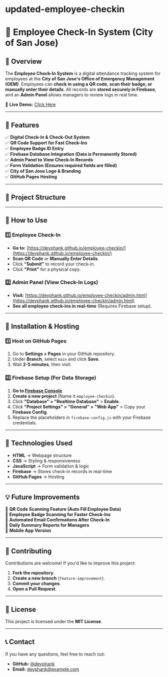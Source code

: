 # updated-employee-checkin
# 🚀 Employee Check-In System (City of San Jose)

## 📌 Overview
The **Employee Check-In System** is a digital attendance tracking system for employees at the **City of San Jose's Office of Emergency Management (OEM)**. Employees can **check in using a QR code, scan their badge, or manually enter their details**. All records are **stored securely in Firebase**, and an **Admin Panel** allows managers to review logs in real time.

🔗 **Live Demo:** [Click Here](https://devphank.github.io/employee-checkin/)  

---

## 🎯 Features
✅ **Digital Check-In & Check-Out System**  
✅ **QR Code Support for Fast Check-Ins**  
✅ **Employee Badge ID Entry**  
✅ **Firebase Database Integration (Data is Permanently Stored)**  
✅ **Admin Panel to View Check-In Records**  
✅ **Form Validation (Ensures required fields are filled)**  
✅ **City of San Jose Logo & Branding**  
✅ **GitHub Pages Hosting**  

---

## 📂 Project Structure

---

## 📌 How to Use
### **1️⃣ Employee Check-In**
- **Go to:** [https://devphank.github.io/employee-checkin/](https://devphank.github.io/employee-checkin/)
- **Scan QR Code** or **Manually Enter Details**.
- Click **"Submit"** to record your check-in.
- Click **"Print"** for a physical copy.

### **2️⃣ Admin Panel (View Check-In Logs)**
- **Visit:** [https://devphank.github.io/employee-checkin/admin.html](https://devphank.github.io/employee-checkin/admin.html)
- **See all employee check-ins in real-time** (Requires Firebase setup).

---

## 📌 Installation & Hosting
### **1️⃣ Host on GitHub Pages**
1. Go to **Settings > Pages** in your GitHub repository.
2. Under **Branch**, select `main` and click **Save**.
3. Wait **2-5 minutes**, then visit:

### **2️⃣ Firebase Setup (For Data Storage)**
1. **Go to [Firebase Console](https://console.firebase.google.com/)**.
2. **Create a new project** (Name it `employee-checkin`).
3. Click **"Database" > "Realtime Database"** > **Enable**.
4. Click **"Project Settings" > "General" > "Web App"** > Copy your **Firebase Config**.
5. Replace the placeholders in `firebase-config.js` with your Firebase credentials.

---

## 🔧 Technologies Used
- **HTML** → Webpage structure
- **CSS** → Styling & responsiveness
- **JavaScript** → Form validation & logic
- **Firebase** → Stores check-in records in real-time
- **GitHub Pages** → Hosting

---

## 💡 Future Improvements
🔹 **QR Code Scanning Feature (Auto Fill Employee Data)**  
🔹 **Employee Badge Scanning for Faster Check-Ins**  
🔹 **Automated Email Confirmations After Check-In**  
🔹 **Daily Summary Reports for Managers**  
🔹 **Mobile App Version**  

---

## 🤝 Contributing
Contributions are welcome! If you'd like to improve this project:
1. **Fork the repository**.
2. **Create a new branch** (`feature-improvement`).
3. **Commit your changes**.
4. **Open a Pull Request**.

---

## 📜 License
This project is licensed under the **MIT License**.

---

## 📞 Contact
If you have any questions, feel free to reach out:

- **GitHub:** [@devphank](https://github.com/devphank)
- **Email:** devphank@example.com
